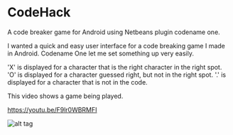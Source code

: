 # CodeHack
A code breaker game for Android using Netbeans plugin codename one.

I wanted a quick and easy user interface for a code breaking game I made in Android.  Codename One let me set something up very easily.

'X' is displayed for a character that is the right character in the right spot.  'O' is displayed for a character guessed right, but not in the right spot.  '.' is displayed for a character that is not in the code.

This video shows a game being played.

https://youtu.be/F9lr0WBRMFI

![alt tag](https://scontent-atl3-1.xx.fbcdn.net/hphotos-xap1/t31.0-8/12772080_10204131159838477_2172649391460330414_o.jpg)



